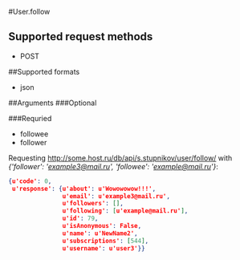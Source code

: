 #User.follow

## Supported request methods 
* POST

##Supported formats
* json

##Arguments
###Optional


###Requried
* followee
* follower

Requesting http://some.host.ru/db/api/s.stupnikov/user/follow/ with _{'follower': 'example3@mail.ru', 'followee': 'example@mail.ru'}_:
```json
{u'code': 0,
 u'response': {u'about': u'Wowowowow!!!',
               u'email': u'example3@mail.ru',
               u'followers': [],
               u'following': [u'example@mail.ru'],
               u'id': 79,
               u'isAnonymous': False,
               u'name': u'NewName2',
               u'subscriptions': [544],
               u'username': u'user3'}}
```
